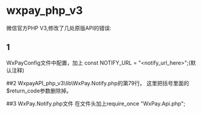 # wxpay_php_v3
微信官方PHP V3,修改了几处原版API的错误:
## 1
WxPayConfig文件中配置，加上
const NOTIFY_URL = "<notify_url_here>";(默认注释)

##2
WxpayAPI_php_v3\lib\WxPay.Notify.php的第79行。
这里把括号里面的$return_code参数删除掉。

##3
WxPay.Notify.php文件
在文件头加上require_once "WxPay.Api.php";

